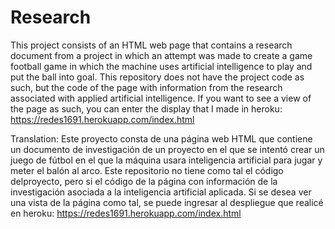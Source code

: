 # Research

This project consists of an HTML web page that contains a research document from a project in which an attempt was made to create a game
football game in which the machine uses artificial intelligence to play and put the ball into goal.
This repository does not have the project code as such, but the code of the page with information from the research associated with applied artificial intelligence.
If you want to see a view of the page as such, you can enter the display that I made in heroku:
https://redes1691.herokuapp.com/index.html

Translation:
Este proyecto consta de una página web HTML que contiene un documento de investigación de un proyecto en el que se intentó crear un juego
de fútbol en el que la máquina usara inteligencia artificial para jugar y meter el balón al arco. 
Este repositorio no tiene como tal el código delproyecto, pero si el código de la página con información de la investigación asociada a la inteligencia artificial aplicada.
Si se desea ver una vista de la página como tal, se puede ingresar al despliegue que realicé en heroku:
https://redes1691.herokuapp.com/index.html
